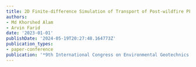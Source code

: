 ```yaml
---
title: 2D Finite-difference Simulation of Transport of Post-wildfire PFAS Contamination
authors:
- Md Khorshed Alam
- Arvin Farid
date: '2023-01-01'
publishDate: '2024-05-19T20:27:48.164773Z'
publication_types:
- paper-conference
publication: '*9th International Congress on Environmental Geotechnics (ICEG2023)*'
---
```

